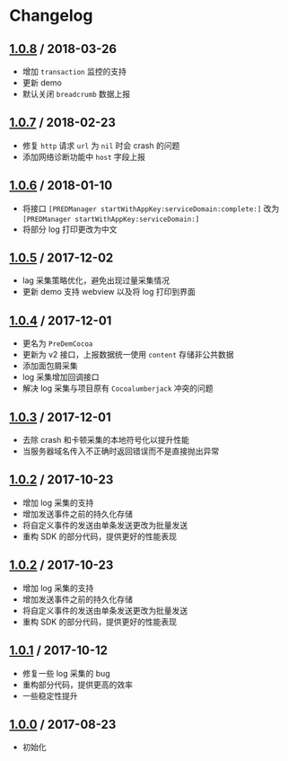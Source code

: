 # Changelog

## [1.0.8](https://github.com/pre-dem/pre-dem-cocoa/releases/tag/v1.0.8) / 2018-03-26
- 增加 `transaction` 监控的支持
- 更新 demo
- 默认关闭 `breadcrumb` 数据上报

## [1.0.7](https://github.com/pre-dem/pre-dem-cocoa/releases/tag/v1.0.7) / 2018-02-23
- 修复 `http` 请求 `url` 为 `nil` 时会 crash 的问题
- 添加网络诊断功能中 `host` 字段上报

## [1.0.6](https://github.com/pre-dem/pre-dem-cocoa/releases/tag/v1.0.6) / 2018-01-10
- 将接口 `[PREDManager startWithAppKey:serviceDomain:complete:]` 改为 `[PREDManager startWithAppKey:serviceDomain:]`
- 将部分 log 打印更改为中文

## [1.0.5](https://github.com/pre-dem/pre-dem-cocoa/releases/tag/v1.0.5) / 2017-12-02
- lag 采集策略优化，避免出现过量采集情况
- 更新 demo 支持 webview 以及将 log 打印到界面

## [1.0.4](https://github.com/pre-dem/pre-dem-cocoa/releases/tag/v1.0.4) / 2017-12-01
- 更名为 `PreDemCocoa`
- 更新为 v2 接口，上报数据统一使用 `content` 存储非公共数据
- 添加面包屑采集
- log 采集增加回调接口
- 解决 log 采集与项目原有 `Cocoalumberjack` 冲突的问题

## [1.0.3](https://github.com/pre-dem/pre-dem-cocoa/releases/tag/v1.0.3) / 2017-12-01
- 去除 crash 和卡顿采集的本地符号化以提升性能
- 当服务器域名传入不正确时返回错误而不是直接抛出异常

## [1.0.2](https://github.com/pre-dem/pre-dem-cocoa/releases/tag/v1.0.2) / 2017-10-23
- 增加 log 采集的支持
- 增加发送事件之前的持久化存储
- 将自定义事件的发送由单条发送更改为批量发送
- 重构 SDK 的部分代码，提供更好的性能表现

## [1.0.2](https://github.com/pre-dem/pre-dem-cocoa/releases/tag/v1.0.2) / 2017-10-23
- 增加 log 采集的支持
- 增加发送事件之前的持久化存储
- 将自定义事件的发送由单条发送更改为批量发送
- 重构 SDK 的部分代码，提供更好的性能表现

## [1.0.1](https://github.com/pre-dem/pre-dem-cocoa/releases/tag/v1.0.1) / 2017-10-12
- 修复一些 log 采集的 bug
- 重构部分代码，提供更高的效率
- 一些稳定性提升

## [1.0.0](https://github.com/pre-dem/pre-dem-cocoa/releases/tag/v1.0.0) / 2017-08-23
* 初始化
